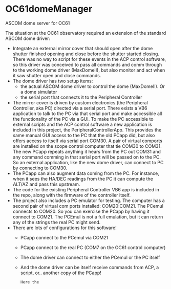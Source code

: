 # OC61domeManager
ASCOM dome server for OC61

The situation at the OC61 observatory required an extension of the standard ASCOM dome driver:
  - Integrate an external mirror cover that should open after the dome shutter finished opening
    and close before the shutter started closing. There was no way to script for these events in the ACP control software, so
    this driver was conceived to pass all commands and comm through to the working dome driver (MaxDomeII), but 
    also monitor and act when it saw shutter open and close commands.
  - The dome driver has two setup items:
    - the actual ASCOM dome driver to control the dome (MaxDomeII). Or a dome simulator
    - the serial port that connects it to the Peripheral Controller
  - The mirror cover is driven by custom electronics (the Peripheral Controller, aka PC) directed via a serial port. 
    There exists a VB6 application to talk to the PC via that serial port and make accessible all the 
    functionality of the PC via a GUI. To make the PC accessible to external scripts and the ACP control software
    a new application is included in this project, the PeripheralControllerApp. This provides the same manual GUI
    access to the PC that the old PCapp did, but also offers access to itself via serial port COM30. 
    A pair of virtual comports are installed on the scope control computer that tie COM30 to COM31. The new PCapp
    repeats anything it hears from the PC out COM31 and any command comming in that serial port will be passed 
    on to the PC. So an external application, like the new dome driver, can connect to PC by connecting to COM30.
  - The PCapp can also augment data coming from the PC. For instance, when it sees the HA/DEC readings from the PC
    it can compute the ALT/AZ and pass this upstream.  
  - The code for the existing Peripheral Controller VB6 app is included in the repo, along with the firmware of the controller itself.     
  - The project also includes a PC emulator for testing. The computer has a second pair of virtual com ports installed:
    COM20:COM21. The PCemul connects to COM20. So you can exercise the PCapp by having it connect to COM21. The PCEmul 
    is not a full emulation, but it can return any of the strings the real PC might send.
  - There are lots of configurations for this software!
    - PCapp connect to the PCemul via COM21 
    - PCapp connect to the real PC (COM7 on the OC61 control computer)
    - The dome driver can connect to either the PCemul or the PC itself
    - And the dome driver can be itself receive commands from ACP, a script, or.. another copy of the PCapp! 
    
        
          Here the 
